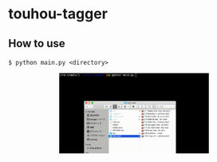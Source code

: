 # touhou-tagger

## How to use

```
$ python main.py <directory>
```

<p align="center">
  <img src="./how_to_use.gif" width="300" />
</p>

